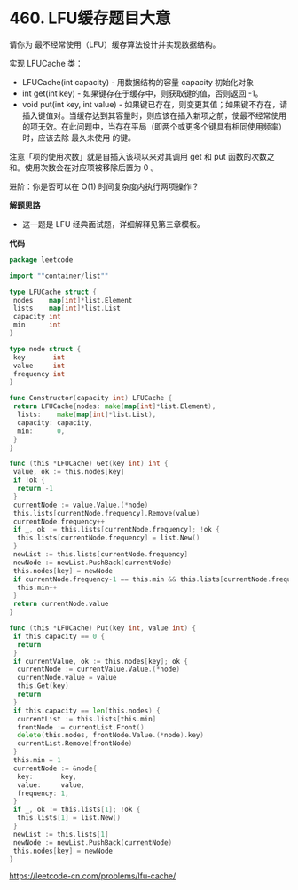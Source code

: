 # 460. LFU缓存**题目大意**  

请你为 最不经常使用（LFU）缓存算法设计并实现数据结构。

实现 LFUCache 类：

- LFUCache(int capacity) - 用数据结构的容量 capacity 初始化对象
- int get(int key) - 如果键存在于缓存中，则获取键的值，否则返回 -1。
- void put(int key, int value) - 如果键已存在，则变更其值；如果键不存在，请插入键值对。当缓存达到其容量时，则应该在插入新项之前，使最不经常使用的项无效。在此问题中，当存在平局（即两个或更多个键具有相同使用频率）时，应该去除 最久未使用 的键。

注意「项的使用次数」就是自插入该项以来对其调用 get 和 put 函数的次数之和。使用次数会在对应项被移除后置为 0 。

进阶：你是否可以在 O(1) 时间复杂度内执行两项操作？

**解题思路**  

- 这一题是 LFU 经典面试题，详细解释见第三章模板。

**代码**  

```go
package leetcode

import ""container/list""

type LFUCache struct {
 nodes    map[int]*list.Element
 lists    map[int]*list.List
 capacity int
 min      int
}

type node struct {
 key       int
 value     int
 frequency int
}

func Constructor(capacity int) LFUCache {
 return LFUCache{nodes: make(map[int]*list.Element),
  lists:    make(map[int]*list.List),
  capacity: capacity,
  min:      0,
 }
}

func (this *LFUCache) Get(key int) int {
 value, ok := this.nodes[key]
 if !ok {
  return -1
 }
 currentNode := value.Value.(*node)
 this.lists[currentNode.frequency].Remove(value)
 currentNode.frequency++
 if _, ok := this.lists[currentNode.frequency]; !ok {
  this.lists[currentNode.frequency] = list.New()
 }
 newList := this.lists[currentNode.frequency]
 newNode := newList.PushBack(currentNode)
 this.nodes[key] = newNode
 if currentNode.frequency-1 == this.min && this.lists[currentNode.frequency-1].Len() == 0 {
  this.min++
 }
 return currentNode.value
}

func (this *LFUCache) Put(key int, value int) {
 if this.capacity == 0 {
  return
 }
 if currentValue, ok := this.nodes[key]; ok {
  currentNode := currentValue.Value.(*node)
  currentNode.value = value
  this.Get(key)
  return
 }
 if this.capacity == len(this.nodes) {
  currentList := this.lists[this.min]
  frontNode := currentList.Front()
  delete(this.nodes, frontNode.Value.(*node).key)
  currentList.Remove(frontNode)
 }
 this.min = 1
 currentNode := &node{
  key:       key,
  value:     value,
  frequency: 1,
 }
 if _, ok := this.lists[1]; !ok {
  this.lists[1] = list.New()
 }
 newList := this.lists[1]
 newNode := newList.PushBack(currentNode)
 this.nodes[key] = newNode
}
```

https://leetcode-cn.com/problems/lfu-cache/